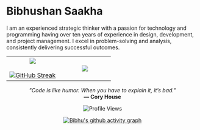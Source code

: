 

Bibhushan Saakha
=================

I am an experienced strategic thinker with a passion for technology and programming having over ten years of experience in design, development, and project management. I excel in problem-solving and analysis, consistently delivering successful outcomes. 

<!--
## Skills

- Adobe Illustrator 🎨
- Adobe Indesign 📐
- Figma 💻
- Canva 🎨
- HTML 🌐
- CSS 🎨
- JavaScript 💻
- Flutter 📱
- Python 🐍


**bibhushansaakha/bibhushansaakha** is a ✨ _special_ ✨ repository because its `README.md` (this file) appears on your GitHub profile.

Here are some ideas to get you started:

- 🔭 I’m currently working on ...
- 🌱 I’m currently learning ...
- 👯 I’m looking to collaborate on ...
- 🤔 I’m looking for help with ...
- 💬 Ask me about ...
- 📫 How to reach me: ...
- 😄 Pronouns: ...
- ⚡ Fun fact: ...
-->

<p align="center">
<table align="center">
<tr border="none">
<td width="50%" align="center">
  
  <img  align="center"  src="https://github-readme-stats.vercel.app/api?username=bibhushansaakha&theme=dark&show_icons=true&count_private=true" />
  <br></br>
<a href="https://git.io/streak-stats"><img src="https://github-readme-streak-stats.herokuapp.com?user=bibhushansaakha" alt="GitHub Streak" /></a>
</td>

<td width="50%" align="center">

  <img  align="center"  src="https://github-readme-stats.vercel.app/api/top-langs/?username=bibhushansaakha&layout=compact&theme=dark&hide_border=false&no-bg=true&no-frame=true&langs_count=10"/>
  
  </td>
</tr>
</table>
<!--- stats (end) -->

<!--profile visit count-->
<div align="center">
  <p align="center">
  <i>"Code is like humor. When you have to explain it, it’s bad."</i><br/>
  <b>— Cory House</b>
</p>

<p align="center">
  <img src="https://komarev.com/ghpvc/?username=bibhushansaakha&style=flat-square&color=blue" alt="Profile Views" />
</p>

[![Bibhu's github activity graph](https://github-readme-activity-graph.vercel.app/graph?username=bibhushansaakha&theme=github-compact)](https://github.com/bibhushansaakha/github-readme-activity-graph)
  
</div>
